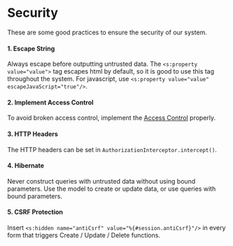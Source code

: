 # Security

These are some good practices to ensure the security of our system.

#### 1. Escape String
Always escape before outputting untrusted data. The `<s:property value="value">` tag escapes html by default, so it is good to use this tag throughout the system.
For javascript, use `<s:property value="value" escapeJavaScript="true"/>`.

#### 2. Implement Access Control
To avoid broken access control, implement the [Access Control] properly.

#### 3. HTTP Headers
The HTTP headers can be set in `AuthorizationInterceptor.intercept()`.

#### 4. Hibernate
Never construct queries with untrusted data without using bound parameters. Use the model to create or update data, or use queries with bound parameters.

#### 5. CSRF Protection
Insert `<s:hidden name="antiCsrf" value="%{#session.antiCsrf}"/>` in every form that triggers Create / Update / Delete functions.

[Access Control]: config/access-control.md